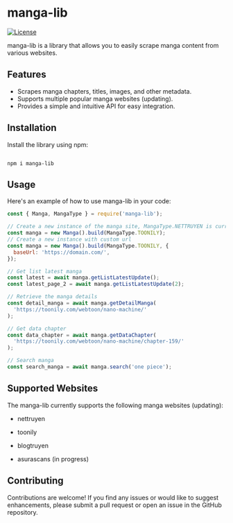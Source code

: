 # manga-lib

[![License](https://img.shields.io/badge/license-MIT-blue.svg)](https://opensource.org/licenses/MIT)

manga-lib is a library that allows you to easily scrape manga content from various websites.

## Features

- Scrapes manga chapters, titles, images, and other metadata.
- Supports multiple popular manga websites (updating).
- Provides a simple and intuitive API for easy integration.

## Installation

Install the library using npm:

```

npm i manga-lib

```

## Usage

Here's an example of how to use manga-lib in your code:

```javascript
const { Manga, MangaType } = require('manga-lib');

// Create a new instance of the manga site, MangaType.NETTRUYEN is currently support for https://www.nettruyenplus.com/
const manga = new Manga().build(MangaType.TOONILY);
// Create a new instance with custom url
const manga = new Manga().build(MangaType.TOONILY, {
  baseUrl: 'https://domain.com/',
});

// Get list latest manga
const latest = await manga.getListLatestUpdate();
const latest_page_2 = await manga.getListLatestUpdate(2);

// Retrieve the manga details
const detail_manga = await manga.getDetailManga(
  'https://toonily.com/webtoon/nano-machine/'
);

// Get data chapter
const data_chapter = await manga.getDataChapter(
  'https://toonily.com/webtoon/nano-machine/chapter-159/'
);

// Search manga
const search_manga = await manga.search('one piece');
```

## Supported Websites

The manga-lib currently supports the following manga websites (updating):

- nettruyen

- toonily

- blogtruyen

- asurascans (in progress)

## Contributing

Contributions are welcome! If you find any issues or would like to suggest enhancements, please submit a pull request or open an issue in the GitHub repository.
